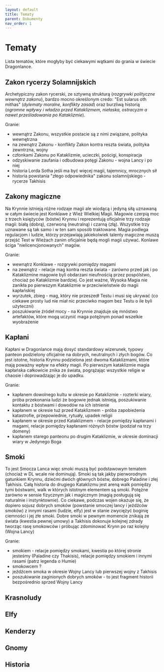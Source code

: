 ```yaml
---
layout: default
title: Tematy
parent: Dokumenty
nav_order: 1
---
```


# Tematy

Lista tematów, które mogłyby być ciekawymi wątkami do grania w świecie Dragonlance.

## Zakon rycerzy Solamnijskich

Archetypiczny zakon rycerski, ze sztywną strukturą (*rozgrywki polityczne wewnątrz zakonu*), bardzo mocno określonym credo: "Est sularus oth mithas" (*dylematy moralne, konflikty zasad*) oraz burzliwą historią (*ogromne wpływy i władza przed Kataklizmem, niełaska, ostracyzm a nawet prześladowania po Kataklizmie*).

Granie:

- wewnątrz Zakonu, wszystkie postacie są z nimi związane, polityka wewnętrzna
- na zewnątrz Zakonu - konflikty Zakon kontra reszta świata, polityka zewntrzna, wojny
- członkami Zakonu po Kataklizmie, ucieczki, pościgi, konspiracja
- odzyskiwanie zaufania i odbudowa potęgi Zakonu - wojna Lancy i po niej
- historia Lorda Sotha jeśli ma być więcej magii, tajemnicy, mrocznych sił
- historia powstania "złego odpowiednika" zakonu solamnijskiego - rycerze Takhisis

## Zakony magiczne

Na Krynnie istnieją różne rodzaje magii ale wiodącą i jedyną siłą uznawaną w całym świecie jest Konklawe z Wież Wielkiej Magii. Magowie czerpią moc z trzech księżyców (bóstw) Krynnu i reprezentują oficjalnie trzy rodzaje magii: białą (dobrą), czerwoną (neutralną) i czarną (złą). Wszystkie trzy uznawane są tak samo i w ten sam sposób traktowane.
Magia podlega regulacjom i ludzie, którzy przejawiają jakiekolwiek talenty magiczne muszą przejść Test w Wieżach zanim oficjalnie będą mogli magii używać. Konlawe ściga "nielicencjonowanych" magów.

Granie:

- wewnątrz Konklawe - rozgrywki pomiędzy magami
- na zewnątrz - relacje mag kontra reszta świata - zarówno przed jak i po Kataklizmine magowie byli obdarzani nieufnością przez pospólstwo, chociaż po Kataklizmie bardziej. Co jest ważne, Wysoka Magia nie zanikła po pierwszym Kataklizmie w przeciwieństwie do magii kapłańskiej
- wyrzutek, zbieg - mag, który nie przeszedł Testu i musi się ukrywać (co ciekawe prosty lud nie miał nic przeciwko magom bez Testu o ile byli użyteczni)
- poszukiwanie źródeł mocy - na Krynnie znajduje się mnóstwo artefaktów, które mogą uczynić maga potężnym ponad wszelkie wyobrażenie

## Kapłani

Kapłani w Dragonlance mają dosyć standardowy wizerunek, typowy panteon podzielony oficjalnie na dobrych, neutralnych i złych bogów. Co jest istotne, historia Krynnu podzielona jest dwoma Kataklizmami, które mają poważny wpływ na efekty magii. Po pierwszym kataklizmie magia kapłańska całkowicie znika ze świata, pogrążając wszystkie religie w chaosie i doprowadzając je do upadku.

Granie:

- kapłanem dowolnego kultu w okresie po Kataklizmie - rozterki wiary, próba przekonania ludzi że bogowie jednak istnieją, poszukiwanie kontaktu z bóstwami i dowodów na ich istnienie
- kapłanem w okresie tuż przed Kataklizmem - próba zapobieżenia katastrofie, przepowiednie, rytuały, upadek religii
- kapłanem w okresie przed Kataklizmem - relacje pomiędzy kapłanami i magami, relacje pomiędzy kapłanami różnych bóstw (podział na trzy domeny)
- kapłanem starego panteonu po drugim Kataklizmie, w okresie dominacji wiary w Jedynego Boga

## Smoki

To jest Smocza Lanca więc smoki muszą być podstawowym tematem (chociaż w DL wcale nie dominują). Smoki są tak jakby pierworodnym gatunkiem Krynnu, dziećmi dwóch głównych bóstw, dobrego Paladine i złej Takhisis. Całą historia do drugiego Kataklizmu jest areną walk pomiędzy tymi bóstwami, walk w których istotnym elementem są smoki. Potężne zarówno w sensie fizycznym jak i magicznym (magią posługują się naturalnie i instynktownie).
Co ciekawe, podczas wojen okazuje się, że dopiero sojusz dobrych smoków (powstanie smoczej lancy i jeźdźców smoków) z innymi rasami (ludzie, elfy) jest w stanie zwyciężyć boginię ciemności i jej złe smoki.
Dobre smoki w pewnym momencie znikają ze świata (kwestia pewnej umowy) a Takhisis dokonuje kolejnej zdrady tworząc rasę smokowców i próbując zdominować Krynn po raz kolejny (Wojna Lancy)

Granie:

- smokiem - relacje pomiędzy smokami, kwestia po której stronie jesteśmy (Paladine czy Thakisis), relacje pomiędzy smokiem i innymi rasami (patrz legenda o Humie)
- smokowcem ?
- jeźdźcem smoka w okresie Wojny Lancy lub pierwszej wojny z Takhisis
- poszukiwanie  zaginionych dobrych smoków - to jest fragment historii bezpośrednio sprzed Wojny Lancy

## Krasnoludy

## Elfy

## Kenderzy

## Gnomy

## Historia
